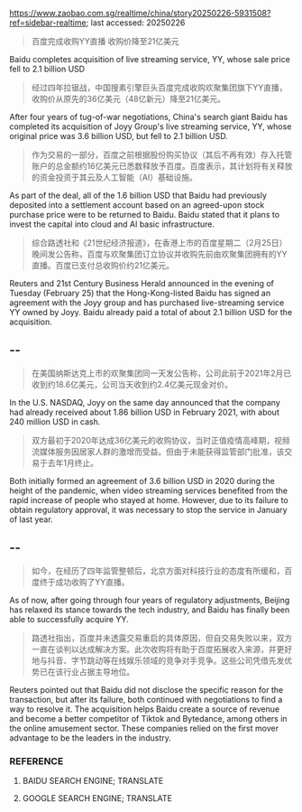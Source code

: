 https://www.zaobao.com.sg/realtime/china/story20250226-5931508?ref=sidebar-realtime; last accessed: 20250226

> 百度完成收购YY直播 收购价降至21亿美元

Baidu completes acquisition of live streaming service, YY, whose sale price fell to 2.1 billion USD

> 经过四年拉锯战，中国搜素引擎巨头百度完成收购欢聚集团旗下YY直播，收购价从原先的36亿美元（48亿新元）降至21亿美元。

After four years of tug-of-war negotiations, China's search giant Baidu has completed its acquisition of Joyy Group's live streaming service, YY, whose original price was 3.6 billion USD, but fell to 2.1 billion USD.

> 作为交易的一部分，百度之前根据股份购买协议（其后不再有效）存入托管账户的总金额约16亿美元已悉数释放予百度。百度表示，其计划将有关释放的资金投资于其云及人工智能（AI）基础设施。

As part of the deal, all of the 1.6 billion USD that Baidu had previously deposited into a settlement account based on an agreed-upon stock purchase price were to be returned to Baidu. Baidu stated that it plans to invest the capital into cloud and AI basic infrastructure.

> 综合路透社和《21世纪经济报道》，在香港上市的百度星期二（2月25日）晚间发公告称，百度与欢聚集团订立协议并收购先前由欢聚集团拥有的YY直播。百度已支付总收购价约21亿美元。

Reuters and 21st Century Business Herald announced in the evening of Tuesday (February 25) that the Hong-Kong-listed Baidu has signed an agreement with the Joyy group and has purchased live-streaming service YY owned by Joyy. Baidu already paid a total of about 2.1 billion USD for the acquisition.

## --

> 在美国纳斯达克上市的欢聚集团同一天发公告称，公司此前于2021年2月已收到约18.6亿美元，公司当天收到约2.4亿美元现金对价。

In the U.S. NASDAQ, Joyy on the same day announced that the company had already received about 1.86 billion USD in February 2021, with about 240 million USD in cash. 

> 双方最初于2020年达成36亿美元的收购协议，当时正值疫情高峰期，视频流媒体服务因居家人群的激增而受益。但由于未能获得监管部门批准，该交易于去年1月终止。

Both initially formed an agreement of 3.6 billion USD in 2020 during the height of the pandemic, when video streaming services benefited from the rapid increase of people who stayed at home. However, due to its failure to obtain regulatory approval, it was necessary to stop the service in January of last year.

## --

> 如今，在经历了四年监管整顿后，北京方面对科技行业的态度有所缓和，百度终于成功收购了YY直播。

As of now, after going through four years of regulatory adjustments, Beijing has relaxed its stance towards the tech industry, and Baidu has finally been able to successfully acquire YY.

> 路透社指出，百度并未透露交易重启的具体原因，但自交易失败以来，双方一直在谈判以达成解决方案。此次收购将有助于百度拓展收入来源，并更好地与抖音、字节跳动等在线娱乐领域的竞争对手竞争。这些公司凭借先发优势已在该行业占据主导地位。

Reuters pointed out that Baidu did not disclose the specific reason for the transaction, but after its failure, both continued with negotiations to find a way to resolve it. The acquisition helps Baidu create a source of revenue and become a better competitor of Tiktok and Bytedance, among others in the online amusement sector. These companies relied on the first mover advantage to be the leaders in the industry. 

### REFERENCE

1) BAIDU SEARCH ENGINE; TRANSLATE

2) GOOGLE SEARCH ENGINE; TRANSLATE
